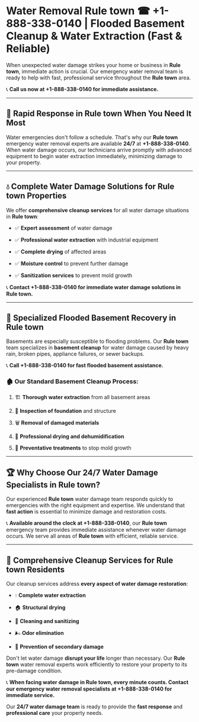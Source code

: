 # Water Removal Rule town ☎ +1-888-338-0140 | Flooded Basement Cleanup & Water Extraction (Fast & Reliable)

When unexpected water damage strikes your home or business in **Rule town**, immediate action is crucial. Our emergency water removal team is ready to help with fast, professional service throughout the **Rule town** area. 

📞 **Call us now at +1-888-338-0140 for immediate assistance.**
---
## 🚀 Rapid Response in Rule town When You Need It Most
Water emergencies don't follow a schedule. That's why our **Rule town** emergency water removal experts are available **24/7** at **+1-888-338-0140**. When water damage occurs, our technicians arrive promptly with advanced equipment to begin water extraction immediately, minimizing damage to your property.
---
## 💧 Complete Water Damage Solutions for Rule town Properties
We offer **comprehensive cleanup services** for all water damage situations in **Rule town**:
- ✅ **Expert assessment** of water damage  
- ✅ **Professional water extraction** with industrial equipment  
- ✅ **Complete drying** of affected areas  
- ✅ **Moisture control** to prevent further damage  
- ✅ **Sanitization services** to prevent mold growth  
📞 **Contact +1-888-338-0140 for immediate water damage solutions in Rule town.**
---
## 🌊 Specialized Flooded Basement Recovery in Rule town
Basements are especially susceptible to flooding problems. Our **Rule town** team specializes in **basement cleanup** for water damage caused by heavy rain, broken pipes, appliance failures, or sewer backups. 
📞 **Call +1-888-338-0140 for fast flooded basement assistance.**
### 🏚️ Our Standard Basement Cleanup Process:
1. 🏗️ **Thorough water extraction** from all basement areas  
2. 🔎 **Inspection of foundation** and structure  
3. 🗑️ **Removal of damaged materials**  
4. 💨 **Professional drying and dehumidification**  
5. 🚫 **Preventative treatments** to stop mold growth  
---
## 🏆 Why Choose Our 24/7 Water Damage Specialists in Rule town?
Our experienced **Rule town** water damage team responds quickly to emergencies with the right equipment and expertise. We understand that **fast action** is essential to minimize damage and restoration costs.
📞 **Available around the clock at +1-888-338-0140**, our **Rule town** emergency team provides immediate assistance whenever water damage occurs. We serve all areas of **Rule town** with efficient, reliable service.
---
## 🧹 Comprehensive Cleanup Services for Rule town Residents
Our cleanup services address **every aspect of water damage restoration**:
- 💧 **Complete water extraction**  
- 🏠 **Structural drying**  
- 🧼 **Cleaning and sanitizing**  
- 🌬️ **Odor elimination**  
- 🚫 **Prevention of secondary damage**  
Don't let water damage **disrupt your life** longer than necessary. Our **Rule town** water removal experts work efficiently to restore your property to its pre-damage condition.
📞 **When facing water damage in Rule town, every minute counts. Contact our emergency water removal specialists at +1-888-338-0140 for immediate service.**
Our **24/7 water damage team** is ready to provide the **fast response** and **professional care** your property needs.
